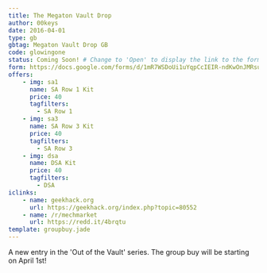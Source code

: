 ```yaml
---
title: The Megaton Vault Drop
author: 00keys
date: 2016-04-01
type: gb
gbtag: Megaton Vault Drop GB
code: glowingone
status: Coming Soon! # Change to 'Open' to display the link to the form
form: https://docs.google.com/forms/d/1mR7WSDoUi1uYqpCcIEIR-ndKwOnJMRsumz8UChLjMxg/viewform 
offers:
    - img: sa1
      name: SA Row 1 Kit
      price: 40
      tagfilters:
        - SA Row 1
    - img: sa3
      name: SA Row 3 Kit
      price: 40
      tagfilters:
        - SA Row 3
    - img: dsa
      name: DSA Kit
      price: 40
      tagfilters:
        - DSA
iclinks:
    - name: geekhack.org
      url: https://geekhack.org/index.php?topic=80552
    - name: /r/mechmarket
      url: https://redd.it/4brqtu
template: groupbuy.jade
---
```


A new entry in the 'Out of the Vault' series. The group buy will be starting on April 1st!

<span class="more"> 
